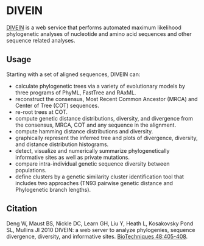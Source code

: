 # DIVEIN
[DIVEIN](https://divein.fredhutch.org) is a web service that performs automated maximum likelihood phylogenetic analyses of nucleotide and amino acid sequences and other sequence related analyses.

## Usage

Starting with a set of aligned sequences, DIVEIN can:

  - calculate phylogenetic trees via a variety of evolutionary models by three programs of PhyML, FastTree and RAxML.
  - reconstruct the consensus, Most Recent Common Ancestor (MRCA) and Center of Tree (COT) sequences.
  - re-root trees at COT.
  - compute genetic distance distributions, diversity, and divergence from the consensus, MRCA, COT and any sequence in the alignment.
  - compute hamming distance distributions and diversity.
  - graphically represent the inferred tree and plots of divergence, diversity, and distance distribution histograms.
  - detect, visualize and numerically summarize phylogenetically informative sites as well as private mutations.
  - compare intra-individual genetic sequence diversity between populations.
  - define clusters by a genetic similarity cluster identification tool that includes two approaches (TN93 pairwise genetic distance and Phylogenetic branch lengths).

## Citation

Deng W, Maust BS, Nickle DC, Learn GH, Liu Y, Heath L, Kosakovsky Pond SL, Mullins JI 2010 DIVEIN: a web server to analyze phylogenies, sequence divergence, diversity, and informative sites. 
[BioTechniques 48:405-408](https://www.tandfonline.com/doi/full/10.2144/000113370). 
